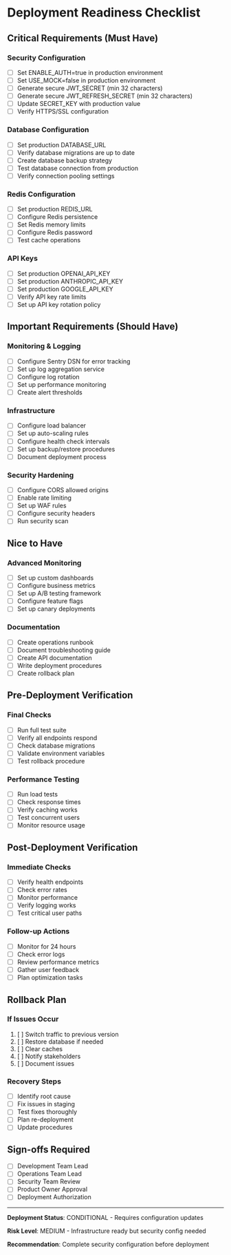 # Deployment Readiness Checklist

## Critical Requirements (Must Have)

### Security Configuration
- [ ] Set ENABLE_AUTH=true in production environment
- [ ] Set USE_MOCK=false in production environment  
- [ ] Generate secure JWT_SECRET (min 32 characters)
- [ ] Generate secure JWT_REFRESH_SECRET (min 32 characters)
- [ ] Update SECRET_KEY with production value
- [ ] Verify HTTPS/SSL configuration

### Database Configuration
- [ ] Set production DATABASE_URL
- [ ] Verify database migrations are up to date
- [ ] Create database backup strategy
- [ ] Test database connection from production
- [ ] Verify connection pooling settings

### Redis Configuration
- [ ] Set production REDIS_URL
- [ ] Configure Redis persistence
- [ ] Set Redis memory limits
- [ ] Configure Redis password
- [ ] Test cache operations

### API Keys
- [ ] Set production OPENAI_API_KEY
- [ ] Set production ANTHROPIC_API_KEY
- [ ] Set production GOOGLE_API_KEY
- [ ] Verify API key rate limits
- [ ] Set up API key rotation policy

## Important Requirements (Should Have)

### Monitoring & Logging
- [ ] Configure Sentry DSN for error tracking
- [ ] Set up log aggregation service
- [ ] Configure log rotation
- [ ] Set up performance monitoring
- [ ] Create alert thresholds

### Infrastructure
- [ ] Configure load balancer
- [ ] Set up auto-scaling rules
- [ ] Configure health check intervals
- [ ] Set up backup/restore procedures
- [ ] Document deployment process

### Security Hardening
- [ ] Configure CORS allowed origins
- [ ] Enable rate limiting
- [ ] Set up WAF rules
- [ ] Configure security headers
- [ ] Run security scan

## Nice to Have

### Advanced Monitoring
- [ ] Set up custom dashboards
- [ ] Configure business metrics
- [ ] Set up A/B testing framework
- [ ] Configure feature flags
- [ ] Set up canary deployments

### Documentation
- [ ] Create operations runbook
- [ ] Document troubleshooting guide
- [ ] Create API documentation
- [ ] Write deployment procedures
- [ ] Create rollback plan

## Pre-Deployment Verification

### Final Checks
- [ ] Run full test suite
- [ ] Verify all endpoints respond
- [ ] Check database migrations
- [ ] Validate environment variables
- [ ] Test rollback procedure

### Performance Testing
- [ ] Run load tests
- [ ] Check response times
- [ ] Verify caching works
- [ ] Test concurrent users
- [ ] Monitor resource usage

## Post-Deployment Verification

### Immediate Checks
- [ ] Verify health endpoints
- [ ] Check error rates
- [ ] Monitor performance
- [ ] Verify logging works
- [ ] Test critical user paths

### Follow-up Actions
- [ ] Monitor for 24 hours
- [ ] Check error logs
- [ ] Review performance metrics
- [ ] Gather user feedback
- [ ] Plan optimization tasks

## Rollback Plan

### If Issues Occur
1. [ ] Switch traffic to previous version
2. [ ] Restore database if needed
3. [ ] Clear caches
4. [ ] Notify stakeholders
5. [ ] Document issues

### Recovery Steps
- [ ] Identify root cause
- [ ] Fix issues in staging
- [ ] Test fixes thoroughly
- [ ] Plan re-deployment
- [ ] Update procedures

## Sign-offs Required

- [ ] Development Team Lead
- [ ] Operations Team Lead
- [ ] Security Team Review
- [ ] Product Owner Approval
- [ ] Deployment Authorization

---

**Deployment Status**: CONDITIONAL - Requires configuration updates

**Risk Level**: MEDIUM - Infrastructure ready but security config needed

**Recommendation**: Complete security configuration before deployment